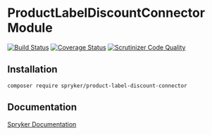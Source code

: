# ProductLabelDiscountConnector Module
[![Build Status](https://travis-ci.org/spryker/ProductLabelDiscountConnector.svg)](https://travis-ci.org/spryker/ProductLabelDiscountConnector)
[![Coverage Status](https://coveralls.io/repos/github/spryker/ProductLabelDiscountConnector/badge.svg)](https://coveralls.io/github/spryker/ProductLabelDiscountConnector)
[![Scrutinizer Code Quality](https://scrutinizer-ci.com/g/spryker/ProductLabelDiscountConnector/badges/quality-score.png?b=master)](https://scrutinizer-ci.com/g/spryker/ProductLabelDiscountConnector/?branch=master)

## Installation

```
composer require spryker/product-label-discount-connector
```

## Documentation

[Spryker Documentation](https://spryker.github.io)
